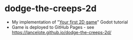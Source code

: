 # dodge-the-creeps-2d

- My implementation of "[Your first 2D game][tutorial]" Godot tutorial
- Game is deployed to GitHub Pages - see https://lancelote.github.io/dodge-the-creeps-2d/

[tutorial]: https://docs.godotengine.org/en/stable/getting_started/first_2d_game/index.html
